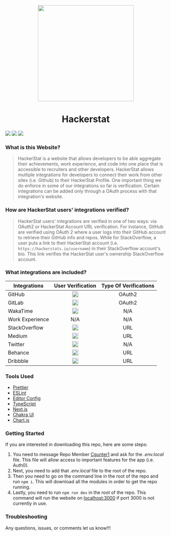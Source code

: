 <p align="center">
  <img src="https://my-cdn-lk30rbldf-cgunter1.vercel.app/HackerStatFullLogoLightMode.png" width="300px"/>
  <h1 align="center">Hackerstat</h1>
</p>

<span>
  <img src="https://img.shields.io/github/issues/Hackerstat/website?color=green&logoColor=blue&style=flat-square" />
   <img src="https://img.shields.io/github/stars/Hackerstat/website?color=green&style=flat-square" />
   <img src="https://img.shields.io/github/workflow/status/Hackerstat/website/CI?style=flat-square" />
</span>

### **What is this Website?**
> HackerStat is a website that allows developers to be able aggregate their achievements, work experience, and code into one place that is accessible to recruiters and other developers. HackerStat allows multiple integrations for developers to connect their work from other sites (i.e. Github) to their HackerStat Profile. One important thing we do enforce in some of our integrations so far is verification. Certain integrations can be added only through a OAuth process with that integration's website.

### **How are HackerStat users' integrations verified?**
> HackerStat users' integrations are verified in one of two ways: via OAuth2 or HackerStat Account URL verification. For instance, GitHub are verified using OAuth 2 where a user logs into their GitHub account to retrieve their GitHub info and repos. While for StackOverflow, a user puts a link to their HackerStat account (i.e. `https://hackerstats.io/username`) in their StackOverflow account's bio. This link verifies the HackerStat user's ownership StackOverflow account.

### **What integrations are included?**

Integrations | User Verification | Type Of Verifications
------------- | ----------- | -----------
GitHub | <div align="center"><img src="https://upload.wikimedia.org/wikipedia/commons/8/8b/Eo_circle_green_white_checkmark.svg" width="20px"/></div> | <div align="center">OAuth2</div>
GitLab | <div align="center"><img src="https://www.iconsdb.com/icons/preview/soylent-red/x-mark-3-xxl.png" width="20px"/></div> | <div align="center">OAuth2</div>
WakaTime | <div align="center"><img src="https://upload.wikimedia.org/wikipedia/commons/8/8b/Eo_circle_green_white_checkmark.svg" width="20px"/></div> | <div  align="center">N/A</div>
Work Experience | <div align="center">N/A</div> | <div align="center">N/A</div>
StackOverflow | <div align="center"><img src="https://upload.wikimedia.org/wikipedia/commons/8/8b/Eo_circle_green_white_checkmark.svg" width="20px"/></div> | <div align="center">URL</div>
Medium | <div align="center"><img src="https://upload.wikimedia.org/wikipedia/commons/8/8b/Eo_circle_green_white_checkmark.svg" width="20px"/></div> | <div align="center">URL</div>
Twitter | <div align="center"><img src="https://www.iconsdb.com/icons/preview/soylent-red/x-mark-3-xxl.png" width="20px"/></div> | <div align="center">N/A</div>
Behance | <div align="center"><img src="https://upload.wikimedia.org/wikipedia/commons/8/8b/Eo_circle_green_white_checkmark.svg" width="20px"/></div> | <div align="center">URL</div>
Dribbble | <div align="center"><img src="https://upload.wikimedia.org/wikipedia/commons/8/8b/Eo_circle_green_white_checkmark.svg" width="20px"/></div> | <div align="center">URL</div>


### **Tools Used**

- [Prettier](https://prettier.io/)
- [ESLint](https://eslint.org/)
- [Editor Config](https://editorconfig.org/)
- [TypeScript](https://www.typescriptlang.org/)
- [Next.js](https://nextjs.org/)
- [Chakra UI](https://chakra-ui.com/)
- [Chart.js](https://www.chartjs.org/docs/latest/)

### Getting Started

If you are interested in downloading this repo, here are some steps:

1. You need to message Repo Member [Cgunter1](https://github.com/Cgunter1) and ask for the _.env.local_ file. This file will allow access to important features for the app (i.e. Auth0).
2. Next, you need to add that _.env.local_ file to the root of the repo.
3. Then you need to go on the command line in the root of the repo and run `npm i`. This will download all the modules in order to get the repo running.
4. Lastly, you need to run `npm run dev` in the root of the repo. This command will run the website on [localhost:3000](http://localhost:3000) if port 3000 is not currently in use.

### Troubleshooting

Any questions, issues, or comments let us know!!!
